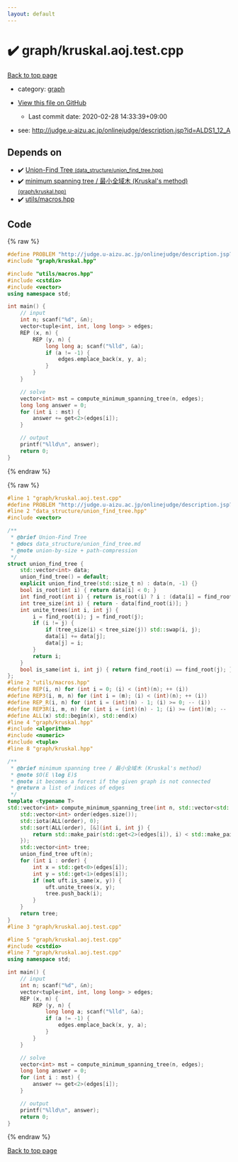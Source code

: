 ```yaml
---
layout: default
---
```


<!-- mathjax config similar to math.stackexchange -->
<script type="text/javascript" async
  src="https://cdnjs.cloudflare.com/ajax/libs/mathjax/2.7.5/MathJax.js?config=TeX-MML-AM_CHTML">
</script>
<script type="text/x-mathjax-config">
  MathJax.Hub.Config({
    TeX: { equationNumbers: { autoNumber: "AMS" }},
    tex2jax: {
      inlineMath: [ ['$','$'] ],
      processEscapes: true
    },
    "HTML-CSS": { matchFontHeight: false },
    displayAlign: "left",
    displayIndent: "2em"
  });
</script>

<script type="text/javascript" src="https://cdnjs.cloudflare.com/ajax/libs/jquery/3.4.1/jquery.min.js"></script>
<script src="https://cdn.jsdelivr.net/npm/jquery-balloon-js@1.1.2/jquery.balloon.min.js" integrity="sha256-ZEYs9VrgAeNuPvs15E39OsyOJaIkXEEt10fzxJ20+2I=" crossorigin="anonymous"></script>
<script type="text/javascript" src="../../assets/js/copy-button.js"></script>
<link rel="stylesheet" href="../../assets/css/copy-button.css" />


# :heavy_check_mark: graph/kruskal.aoj.test.cpp

<a href="../../index.html">Back to top page</a>

* category: <a href="../../index.html#f8b0b924ebd7046dbfa85a856e4682c8">graph</a>
* <a href="{{ site.github.repository_url }}/blob/master/graph/kruskal.aoj.test.cpp">View this file on GitHub</a>
    - Last commit date: 2020-02-28 14:33:39+09:00


* see: <a href="http://judge.u-aizu.ac.jp/onlinejudge/description.jsp?id=ALDS1_12_A">http://judge.u-aizu.ac.jp/onlinejudge/description.jsp?id=ALDS1_12_A</a>


## Depends on

* :heavy_check_mark: <a href="../../library/data_structure/union_find_tree.hpp.html">Union-Find Tree <small>(data_structure/union_find_tree.hpp)</small></a>
* :heavy_check_mark: <a href="../../library/graph/kruskal.hpp.html">minimum spanning tree / 最小全域木 (Kruskal's method) <small>(graph/kruskal.hpp)</small></a>
* :heavy_check_mark: <a href="../../library/utils/macros.hpp.html">utils/macros.hpp</a>


## Code

<a id="unbundled"></a>
{% raw %}
```cpp
#define PROBLEM "http://judge.u-aizu.ac.jp/onlinejudge/description.jsp?id=ALDS1_12_A"
#include "graph/kruskal.hpp"

#include "utils/macros.hpp"
#include <cstdio>
#include <vector>
using namespace std;

int main() {
    // input
    int n; scanf("%d", &n);
    vector<tuple<int, int, long long> > edges;
    REP (x, n) {
        REP (y, n) {
            long long a; scanf("%lld", &a);
            if (a != -1) {
                edges.emplace_back(x, y, a);
            }
        }
    }

    // solve
    vector<int> mst = compute_minimum_spanning_tree(n, edges);
    long long answer = 0;
    for (int i : mst) {
        answer += get<2>(edges[i]);
    }

    // output
    printf("%lld\n", answer);
    return 0;
}

```
{% endraw %}

<a id="bundled"></a>
{% raw %}
```cpp
#line 1 "graph/kruskal.aoj.test.cpp"
#define PROBLEM "http://judge.u-aizu.ac.jp/onlinejudge/description.jsp?id=ALDS1_12_A"
#line 2 "data_structure/union_find_tree.hpp"
#include <vector>

/**
 * @brief Union-Find Tree
 * @docs data_structure/union_find_tree.md
 * @note union-by-size + path-compression
 */
struct union_find_tree {
    std::vector<int> data;
    union_find_tree() = default;
    explicit union_find_tree(std::size_t n) : data(n, -1) {}
    bool is_root(int i) { return data[i] < 0; }
    int find_root(int i) { return is_root(i) ? i : (data[i] = find_root(data[i])); }
    int tree_size(int i) { return - data[find_root(i)]; }
    int unite_trees(int i, int j) {
        i = find_root(i); j = find_root(j);
        if (i != j) {
            if (tree_size(i) < tree_size(j)) std::swap(i, j);
            data[i] += data[j];
            data[j] = i;
        }
        return i;
    }
    bool is_same(int i, int j) { return find_root(i) == find_root(j); }
};
#line 2 "utils/macros.hpp"
#define REP(i, n) for (int i = 0; (i) < (int)(n); ++ (i))
#define REP3(i, m, n) for (int i = (m); (i) < (int)(n); ++ (i))
#define REP_R(i, n) for (int i = (int)(n) - 1; (i) >= 0; -- (i))
#define REP3R(i, m, n) for (int i = (int)(n) - 1; (i) >= (int)(m); -- (i))
#define ALL(x) std::begin(x), std::end(x)
#line 4 "graph/kruskal.hpp"
#include <algorithm>
#include <numeric>
#include <tuple>
#line 8 "graph/kruskal.hpp"

/**
 * @brief minimum spanning tree / 最小全域木 (Kruskal's method)
 * @note $O(E \log E)$
 * @note it becomes a forest if the given graph is not connected
 * @return a list of indices of edges
 */
template <typename T>
std::vector<int> compute_minimum_spanning_tree(int n, std::vector<std::tuple<int, int, T> > edges) {
    std::vector<int> order(edges.size());
    std::iota(ALL(order), 0);
    std::sort(ALL(order), [&](int i, int j) {
        return std::make_pair(std::get<2>(edges[i]), i) < std::make_pair(std::get<2>(edges[j]), j);
    });
    std::vector<int> tree;
    union_find_tree uft(n);
    for (int i : order) {
        int x = std::get<0>(edges[i]);
        int y = std::get<1>(edges[i]);
        if (not uft.is_same(x, y)) {
            uft.unite_trees(x, y);
            tree.push_back(i);
        }
    }
    return tree;
}
#line 3 "graph/kruskal.aoj.test.cpp"

#line 5 "graph/kruskal.aoj.test.cpp"
#include <cstdio>
#line 7 "graph/kruskal.aoj.test.cpp"
using namespace std;

int main() {
    // input
    int n; scanf("%d", &n);
    vector<tuple<int, int, long long> > edges;
    REP (x, n) {
        REP (y, n) {
            long long a; scanf("%lld", &a);
            if (a != -1) {
                edges.emplace_back(x, y, a);
            }
        }
    }

    // solve
    vector<int> mst = compute_minimum_spanning_tree(n, edges);
    long long answer = 0;
    for (int i : mst) {
        answer += get<2>(edges[i]);
    }

    // output
    printf("%lld\n", answer);
    return 0;
}

```
{% endraw %}

<a href="../../index.html">Back to top page</a>

